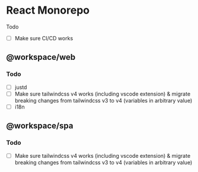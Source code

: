 # React Monorepo

Todo

- [ ] Make sure CI/CD works

## @workspace/web

### Todo

- [ ] justd
- [ ] Make sure tailwindcss v4 works (including vscode extension) & migrate breaking changes from tailwindcss v3 to v4 (variables in arbitrary value)
- [ ] i18n

## @workspace/spa

### Todo

- [ ] Make sure tailwindcss v4 works (including vscode extension) & migrate breaking changes from tailwindcss v3 to v4 (variables in arbitrary value)
